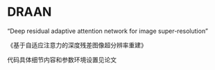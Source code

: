 # DRAAN
“Deep residual adaptive attention network for image super-resolution”

《基于自适应注意力的深度残差图像超分辨率重建》

代码具体细节内容和参数环境设置见论文


